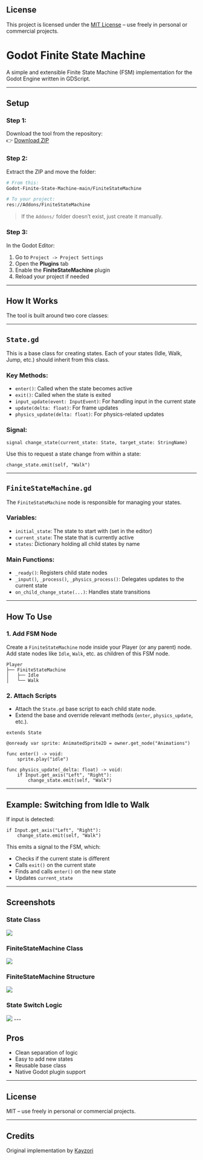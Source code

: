 ## License

This project is licensed under the [MIT License](./LICENSE) – use freely in personal or commercial projects.

# Godot Finite State Machine

A simple and extensible Finite State Machine (FSM) implementation for the Godot Engine written in GDScript.

---

## Setup

### Step 1:
Download the tool from the repository:  
👉 [Download ZIP](https://codeload.github.com/Kayzori/Godot-Finite-State-Machine/zip/refs/heads/main)

### Step 2:
Extract the ZIP and move the folder:

```bash
# From this:
Godot-Finite-State-Machine-main/FiniteStateMachine

# To your project:
res://Addons/FiniteStateMachine
```

> If the `Addons/` folder doesn’t exist, just create it manually.

### Step 3:
In the Godot Editor:

1. Go to `Project -> Project Settings`
2. Open the **Plugins** tab
3. Enable the **FiniteStateMachine** plugin
4. Reload your project if needed

---

## How It Works

The tool is built around two core classes:

---

## `State.gd`

This is a base class for creating states. Each of your states (Idle, Walk, Jump, etc.) should inherit from this class.

### Key Methods:
- `enter()`: Called when the state becomes active
- `exit()`: Called when the state is exited
- `input_update(event: InputEvent)`: For handling input in the current state
- `update(delta: float)`: For frame updates
- `physics_update(delta: float)`: For physics-related updates

### Signal:
```gdscript
signal change_state(current_state: State, target_state: StringName)
```

Use this to request a state change from within a state:
```gdscript
change_state.emit(self, "Walk")
```

---

## `FiniteStateMachine.gd`

The `FiniteStateMachine` node is responsible for managing your states.

### Variables:
- `initial_state`: The state to start with (set in the editor)
- `current_state`: The state that is currently active
- `states`: Dictionary holding all child states by name

### Main Functions:
- `_ready()`: Registers child state nodes
- `_input()`, `_process()`, `_physics_process()`: Delegates updates to the current state
- `on_child_change_state(...)`: Handles state transitions

---

## How To Use

### 1. Add FSM Node

Create a `FiniteStateMachine` node inside your Player (or any parent) node.  
Add state nodes like `Idle`, `Walk`, etc. as children of this FSM node.

```
Player
├── FiniteStateMachine
│   ├── Idle
│   └── Walk
```

### 2. Attach Scripts

- Attach the `State.gd` base script to each child state node.
- Extend the base and override relevant methods (`enter`, `physics_update`, etc.).

```gdscript
extends State

@onready var sprite: AnimatedSprite2D = owner.get_node("Animations")

func enter() -> void:
    sprite.play("idle")

func physics_update(_delta: float) -> void:
    if Input.get_axis("Left", "Right"):
        change_state.emit(self, "Walk")
```

---

## Example: Switching from Idle to Walk

If input is detected:
```gdscript
if Input.get_axis("Left", "Right"):
    change_state.emit(self, "Walk")
```

This emits a signal to the FSM, which:
- Checks if the current state is different
- Calls `exit()` on the current state
- Finds and calls `enter()` on the new state
- Updates `current_state`

---

## Screenshots

### State Class
<img src = "Screenshots/State Source Code.png">

### FiniteStateMachine Class
<img src = "Screenshots/FiniteStateMachine Source Code.png">

### FiniteStateMachine Structure
<img src = "Screenshots/How to use 2.png">

### State Switch Logic
<img src = "Screenshots/How to use 1.png">
---

## Pros

- Clean separation of logic
- Easy to add new states
- Reusable base class
- Native Godot plugin support

---

## License

MIT – use freely in personal or commercial projects.

---

## Credits

Original implementation by [Kayzori](https://github.com/Kayzori)
